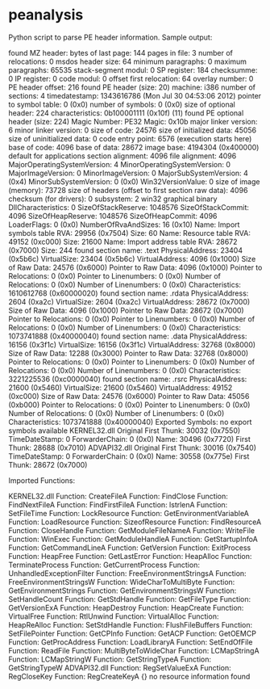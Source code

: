 peanalysis
==========

Python script to parse PE header information. Sample output:

found MZ header:
	 bytes of last page: 144
	 pages in file: 3
	 number of relocations: 0
	 msdos header size: 64
	 minimum paragraphs: 0
	 maximum paragraphs: 65535
	 stack-segment modul: 0
	 SP register: 184
	 checksumme: 0
	 IP register: 0
	 code modul: 0
	 offset first relocation: 64
	 overlay number: 0
	 PE header offset: 216
found PE header (size: 20)
	 machine: i386
	 number of sections: 4
	 timedatestamp: 1343616786 (Mon Jul 30 04:53:06 2012)
	 pointer to symbol table: 0 (0x0)
	 number of symbols: 0 (0x0)
	 size of optional header: 224
	 characteristics: 0b100001111 (0x10f) (11)
found PE optional header (size: 224)
	 Magic Number: PE32
		 Magic: 0x10b
	 major linker version: 6
	 minor linker version: 0
	 size of code: 24576
	 size of initialized data: 45056
	 size of uninitialized data: 0
	 code entry point: 6576 (execution starts here)
	 base of code: 4096
	 base of data: 28672
	 image base: 4194304 (0x400000)
		 default for applications
	 section alignment: 4096
	 file alignment: 4096
	 MajorOperatingSystemVersion: 4
	 MinorOperatingSystemVersion: 0
	 MajorImageVersion: 0
	 MinorImageVersion: 0
	 MajorSubSystemVersion: 4 (0x4)
	 MinorSubSystemVersion: 0 (0x0)
	 Win32VersionValue: 0
	 size of image (memory): 73728
	 size of headers (offset to first section raw data): 4096
	 checksum (for drivers): 0
	 subsystem: 2
		 win32 graphical binary
	 DllCharacteristics: 0
	 SizeOfStackReserve: 1048576
	 SizeOfStackCommit: 4096
	 SizeOfHeapReserve: 1048576
	 SizeOfHeapCommit: 4096
	 LoaderFlags: 0 (0x0)
	 NumberOfRvaAndSizes: 16 (0x10)
		Name: Import symbols table RVA: 29956 (0x7504) Size: 60
		Name: Resource table RVA: 49152 (0xc000) Size: 21600
		Name: Import address table RVA: 28672 (0x7000) Size: 244
found section name: .text
	 PhysicalAddress: 23404 (0x5b6c)
	 VirtualSize: 23404 (0x5b6c)
	 VirtualAddress: 4096 (0x1000)
	 Size of Raw Data: 24576 (0x6000)
	 Pointer to Raw Data: 4096 (0x1000)
	 Pointer to Relocations: 0 (0x0)
	 Pointer to Linenumbers: 0 (0x0)
	 Number of Relocations: 0 (0x0)
	 Number of Linenumbers: 0 (0x0)
	 Characteristics: 1610612768 (0x60000020)
found section name: .rdata
	 PhysicalAddress: 2604 (0xa2c)
	 VirtualSize: 2604 (0xa2c)
	 VirtualAddress: 28672 (0x7000)
	 Size of Raw Data: 4096 (0x1000)
	 Pointer to Raw Data: 28672 (0x7000)
	 Pointer to Relocations: 0 (0x0)
	 Pointer to Linenumbers: 0 (0x0)
	 Number of Relocations: 0 (0x0)
	 Number of Linenumbers: 0 (0x0)
	 Characteristics: 1073741888 (0x40000040)
found section name: .data
	 PhysicalAddress: 16156 (0x3f1c)
	 VirtualSize: 16156 (0x3f1c)
	 VirtualAddress: 32768 (0x8000)
	 Size of Raw Data: 12288 (0x3000)
	 Pointer to Raw Data: 32768 (0x8000)
	 Pointer to Relocations: 0 (0x0)
	 Pointer to Linenumbers: 0 (0x0)
	 Number of Relocations: 0 (0x0)
	 Number of Linenumbers: 0 (0x0)
	 Characteristics: 3221225536 (0xc0000040)
found section name: .rsrc
	 PhysicalAddress: 21600 (0x5460)
	 VirtualSize: 21600 (0x5460)
	 VirtualAddress: 49152 (0xc000)
	 Size of Raw Data: 24576 (0x6000)
	 Pointer to Raw Data: 45056 (0xb000)
	 Pointer to Relocations: 0 (0x0)
	 Pointer to Linenumbers: 0 (0x0)
	 Number of Relocations: 0 (0x0)
	 Number of Linenumbers: 0 (0x0)
	 Characteristics: 1073741888 (0x40000040)
Exported Symbols:
	 no export symbols available
KERNEL32.dll
	 Original First Thunk: 30032 (0x7550)
	 TimeDateStamp: 0
	 ForwarderChain: 0 (0x0)
	 Name: 30496 (0x7720)
	 First Thunk: 28688 (0x7010)
ADVAPI32.dll
	 Original First Thunk: 30016 (0x7540)
	 TimeDateStamp: 0
	 ForwarderChain: 0 (0x0)
	 Name: 30558 (0x775e)
	 First Thunk: 28672 (0x7000)

Imported Functions:

KERNEL32.dll
		 Function: CreateFileA
		 Function: FindClose
		 Function: FindNextFileA
		 Function: FindFirstFileA
		 Function: lstrlenA
		 Function: SetFileTime
		 Function: LockResource
		 Function: GetEnvironmentVariableA
		 Function: LoadResource
		 Function: SizeofResource
		 Function: FindResourceA
		 Function: CloseHandle
		 Function: GetModuleFileNameA
		 Function: WriteFile
		 Function: WinExec
		 Function: GetModuleHandleA
		 Function: GetStartupInfoA
		 Function: GetCommandLineA
		 Function: GetVersion
		 Function: ExitProcess
		 Function: HeapFree
		 Function: GetLastError
		 Function: HeapAlloc
		 Function: TerminateProcess
		 Function: GetCurrentProcess
		 Function: UnhandledExceptionFilter
		 Function: FreeEnvironmentStringsA
		 Function: FreeEnvironmentStringsW
		 Function: WideCharToMultiByte
		 Function: GetEnvironmentStrings
		 Function: GetEnvironmentStringsW
		 Function: SetHandleCount
		 Function: GetStdHandle
		 Function: GetFileType
		 Function: GetVersionExA
		 Function: HeapDestroy
		 Function: HeapCreate
		 Function: VirtualFree
		 Function: RtlUnwind
		 Function: VirtualAlloc
		 Function: HeapReAlloc
		 Function: SetStdHandle
		 Function: FlushFileBuffers
		 Function: SetFilePointer
		 Function: GetCPInfo
		 Function: GetACP
		 Function: GetOEMCP
		 Function: GetProcAddress
		 Function: LoadLibraryA
		 Function: SetEndOfFile
		 Function: ReadFile
		 Function: MultiByteToWideChar
		 Function: LCMapStringA
		 Function: LCMapStringW
		 Function: GetStringTypeA
		 Function: GetStringTypeW
ADVAPI32.dll
		 Function: RegSetValueExA
		 Function: RegCloseKey
		 Function: RegCreateKeyA
{}
no resource information found

